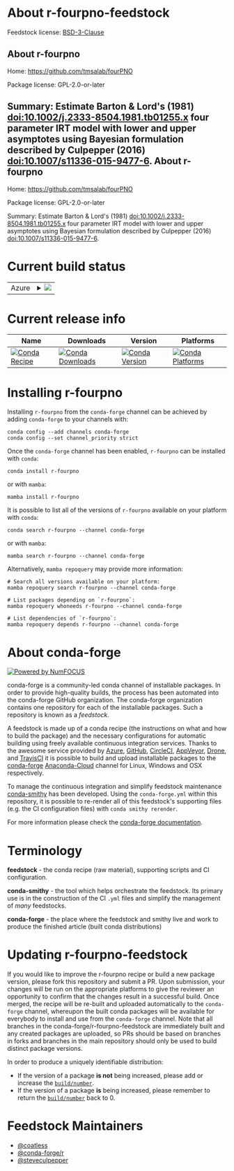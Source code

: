 About r-fourpno-feedstock
=========================

Feedstock license: [BSD-3-Clause](https://github.com/conda-forge/r-fourpno-feedstock/blob/main/LICENSE.txt)

About r-fourpno
---------------

Home: https://github.com/tmsalab/fourPNO

Package license: GPL-2.0-or-later

Summary: Estimate Barton & Lord's (1981) <doi:10.1002/j.2333-8504.1981.tb01255.x> four parameter IRT model with lower and upper asymptotes using Bayesian formulation described by Culpepper (2016) <doi:10.1007/s11336-015-9477-6>.
About r-fourpno
---------------

Home: https://github.com/tmsalab/fourPNO

Package license: GPL-2.0-or-later

Summary: Estimate Barton & Lord's (1981) <doi:10.1002/j.2333-8504.1981.tb01255.x> four parameter IRT model with lower and upper asymptotes using Bayesian formulation described by Culpepper (2016) <doi:10.1007/s11336-015-9477-6>.

Current build status
====================


<table>
    
  <tr>
    <td>Azure</td>
    <td>
      <details>
        <summary>
          <a href="https://dev.azure.com/conda-forge/feedstock-builds/_build/latest?definitionId=11544&branchName=main">
            <img src="https://dev.azure.com/conda-forge/feedstock-builds/_apis/build/status/r-fourpno-feedstock?branchName=main">
          </a>
        </summary>
        <table>
          <thead><tr><th>Variant</th><th>Status</th></tr></thead>
          <tbody><tr>
              <td>linux_64_r_base4.2</td>
              <td>
                <a href="https://dev.azure.com/conda-forge/feedstock-builds/_build/latest?definitionId=11544&branchName=main">
                  <img src="https://dev.azure.com/conda-forge/feedstock-builds/_apis/build/status/r-fourpno-feedstock?branchName=main&jobName=linux&configuration=linux%20linux_64_r_base4.2" alt="variant">
                </a>
              </td>
            </tr><tr>
              <td>linux_64_r_base4.3</td>
              <td>
                <a href="https://dev.azure.com/conda-forge/feedstock-builds/_build/latest?definitionId=11544&branchName=main">
                  <img src="https://dev.azure.com/conda-forge/feedstock-builds/_apis/build/status/r-fourpno-feedstock?branchName=main&jobName=linux&configuration=linux%20linux_64_r_base4.3" alt="variant">
                </a>
              </td>
            </tr><tr>
              <td>osx_64_r_base4.2</td>
              <td>
                <a href="https://dev.azure.com/conda-forge/feedstock-builds/_build/latest?definitionId=11544&branchName=main">
                  <img src="https://dev.azure.com/conda-forge/feedstock-builds/_apis/build/status/r-fourpno-feedstock?branchName=main&jobName=osx&configuration=osx%20osx_64_r_base4.2" alt="variant">
                </a>
              </td>
            </tr><tr>
              <td>osx_64_r_base4.3</td>
              <td>
                <a href="https://dev.azure.com/conda-forge/feedstock-builds/_build/latest?definitionId=11544&branchName=main">
                  <img src="https://dev.azure.com/conda-forge/feedstock-builds/_apis/build/status/r-fourpno-feedstock?branchName=main&jobName=osx&configuration=osx%20osx_64_r_base4.3" alt="variant">
                </a>
              </td>
            </tr><tr>
              <td>win_64</td>
              <td>
                <a href="https://dev.azure.com/conda-forge/feedstock-builds/_build/latest?definitionId=11544&branchName=main">
                  <img src="https://dev.azure.com/conda-forge/feedstock-builds/_apis/build/status/r-fourpno-feedstock?branchName=main&jobName=win&configuration=win%20win_64_" alt="variant">
                </a>
              </td>
            </tr>
          </tbody>
        </table>
      </details>
    </td>
  </tr>
</table>

Current release info
====================

| Name | Downloads | Version | Platforms |
| --- | --- | --- | --- |
| [![Conda Recipe](https://img.shields.io/badge/recipe-r--fourpno-green.svg)](https://anaconda.org/conda-forge/r-fourpno) | [![Conda Downloads](https://img.shields.io/conda/dn/conda-forge/r-fourpno.svg)](https://anaconda.org/conda-forge/r-fourpno) | [![Conda Version](https://img.shields.io/conda/vn/conda-forge/r-fourpno.svg)](https://anaconda.org/conda-forge/r-fourpno) | [![Conda Platforms](https://img.shields.io/conda/pn/conda-forge/r-fourpno.svg)](https://anaconda.org/conda-forge/r-fourpno) |

Installing r-fourpno
====================

Installing `r-fourpno` from the `conda-forge` channel can be achieved by adding `conda-forge` to your channels with:

```
conda config --add channels conda-forge
conda config --set channel_priority strict
```

Once the `conda-forge` channel has been enabled, `r-fourpno` can be installed with `conda`:

```
conda install r-fourpno
```

or with `mamba`:

```
mamba install r-fourpno
```

It is possible to list all of the versions of `r-fourpno` available on your platform with `conda`:

```
conda search r-fourpno --channel conda-forge
```

or with `mamba`:

```
mamba search r-fourpno --channel conda-forge
```

Alternatively, `mamba repoquery` may provide more information:

```
# Search all versions available on your platform:
mamba repoquery search r-fourpno --channel conda-forge

# List packages depending on `r-fourpno`:
mamba repoquery whoneeds r-fourpno --channel conda-forge

# List dependencies of `r-fourpno`:
mamba repoquery depends r-fourpno --channel conda-forge
```


About conda-forge
=================

[![Powered by
NumFOCUS](https://img.shields.io/badge/powered%20by-NumFOCUS-orange.svg?style=flat&colorA=E1523D&colorB=007D8A)](https://numfocus.org)

conda-forge is a community-led conda channel of installable packages.
In order to provide high-quality builds, the process has been automated into the
conda-forge GitHub organization. The conda-forge organization contains one repository
for each of the installable packages. Such a repository is known as a *feedstock*.

A feedstock is made up of a conda recipe (the instructions on what and how to build
the package) and the necessary configurations for automatic building using freely
available continuous integration services. Thanks to the awesome service provided by
[Azure](https://azure.microsoft.com/en-us/services/devops/), [GitHub](https://github.com/),
[CircleCI](https://circleci.com/), [AppVeyor](https://www.appveyor.com/),
[Drone](https://cloud.drone.io/welcome), and [TravisCI](https://travis-ci.com/)
it is possible to build and upload installable packages to the
[conda-forge](https://anaconda.org/conda-forge) [Anaconda-Cloud](https://anaconda.org/)
channel for Linux, Windows and OSX respectively.

To manage the continuous integration and simplify feedstock maintenance
[conda-smithy](https://github.com/conda-forge/conda-smithy) has been developed.
Using the ``conda-forge.yml`` within this repository, it is possible to re-render all of
this feedstock's supporting files (e.g. the CI configuration files) with ``conda smithy rerender``.

For more information please check the [conda-forge documentation](https://conda-forge.org/docs/).

Terminology
===========

**feedstock** - the conda recipe (raw material), supporting scripts and CI configuration.

**conda-smithy** - the tool which helps orchestrate the feedstock.
                   Its primary use is in the construction of the CI ``.yml`` files
                   and simplify the management of *many* feedstocks.

**conda-forge** - the place where the feedstock and smithy live and work to
                  produce the finished article (built conda distributions)


Updating r-fourpno-feedstock
============================

If you would like to improve the r-fourpno recipe or build a new
package version, please fork this repository and submit a PR. Upon submission,
your changes will be run on the appropriate platforms to give the reviewer an
opportunity to confirm that the changes result in a successful build. Once
merged, the recipe will be re-built and uploaded automatically to the
`conda-forge` channel, whereupon the built conda packages will be available for
everybody to install and use from the `conda-forge` channel.
Note that all branches in the conda-forge/r-fourpno-feedstock are
immediately built and any created packages are uploaded, so PRs should be based
on branches in forks and branches in the main repository should only be used to
build distinct package versions.

In order to produce a uniquely identifiable distribution:
 * If the version of a package **is not** being increased, please add or increase
   the [``build/number``](https://docs.conda.io/projects/conda-build/en/latest/resources/define-metadata.html#build-number-and-string).
 * If the version of a package **is** being increased, please remember to return
   the [``build/number``](https://docs.conda.io/projects/conda-build/en/latest/resources/define-metadata.html#build-number-and-string)
   back to 0.

Feedstock Maintainers
=====================

* [@coatless](https://github.com/coatless/)
* [@conda-forge/r](https://github.com/conda-forge/r/)
* [@steveculpepper](https://github.com/steveculpepper/)

